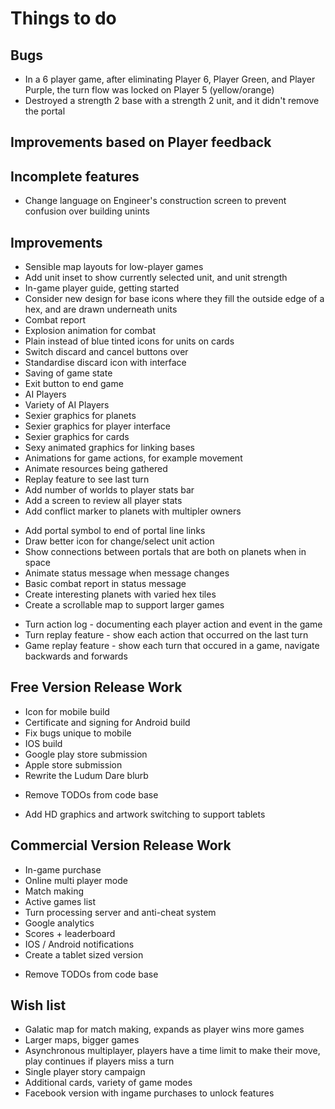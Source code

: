 Things to do
============

Bugs
----
+ In a 6 player game, after eliminating Player 6, Player Green, and Player Purple, the turn flow was locked on Player 5 (yellow/orange)
+ Destroyed a strength 2 base with a strength 2 unit, and it didn't remove the portal

Improvements based on Player feedback
-------------------------------------


Incomplete features
-------------------
+ Change language on Engineer's construction screen to prevent confusion over building unints

Improvements
------------
+ Sensible map layouts for low-player games
+ Add unit inset to show currently selected unit, and unit strength
+ In-game player guide, getting started
+ Consider new design for base icons where they fill the outside edge of a hex, and are drawn underneath units
+ Combat report
+ Explosion animation for combat
+ Plain instead of blue tinted icons for units on cards
+ Switch discard and cancel buttons over
+ Standardise discard icon with interface
+ Saving of game state
+ Exit button to end game
+ AI Players
+ Variety of AI Players
+ Sexier graphics for planets
+ Sexier graphics for player interface
+ Sexier graphics for cards
+ Sexy animated graphics for linking bases
+ Animations for game actions, for example movement
+ Animate resources being gathered
+ Replay feature to see last turn
+ Add number of worlds to player stats bar
+ Add a screen to review all player stats
+ Add conflict marker to planets with multipler owners
- Add portal symbol to end of portal line links
- Draw better icon for change/select unit action
- Show connections between portals that are both on planets when in space
- Animate status message when message changes
- Basic combat report in status message
- Create interesting planets with varied hex tiles
- Create a scrollable map to support larger games

+ Turn action log - documenting each player action and event in the game
+ Turn replay feature - show each action that occurred on the last turn
+ Game replay feature - show each turn that occured in a game, navigate backwards and forwards

Free Version Release Work
-------------------------
+ Icon for mobile build
+ Certificate and signing for Android build
+ Fix bugs unique to mobile
+ IOS build
+ Google play store submission
+ Apple store submission
+ Rewrite the Ludum Dare blurb
- Remove TODOs from code base
+ Add HD graphics and artwork switching to support tablets

Commercial Version Release Work
-------------------------
+ In-game purchase
+ Online multi player mode
+ Match making
+ Active games list
+ Turn processing server and anti-cheat system
+ Google analytics
+ Scores + leaderboard
+ IOS / Android notifications
+ Create a tablet sized version
- Remove TODOs from code base

Wish list
---------
+ Galatic map for match making, expands as player wins more games
+ Larger maps, bigger games
+ Asynchronous multiplayer, players have a time limit to make their move, play continues if players miss a turn
+ Single player story campaign
+ Additional cards, variety of game modes
+ Facebook version with ingame purchases to unlock features

